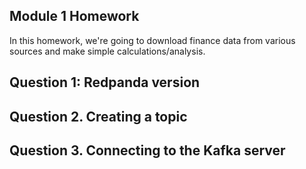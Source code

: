 ## Module 1 Homework

In this homework, we're going to download finance data from various sources and make simple calculations/analysis.

## Question 1: Redpanda version

## Question 2. Creating a topic

## Question 3. Connecting to the Kafka server

